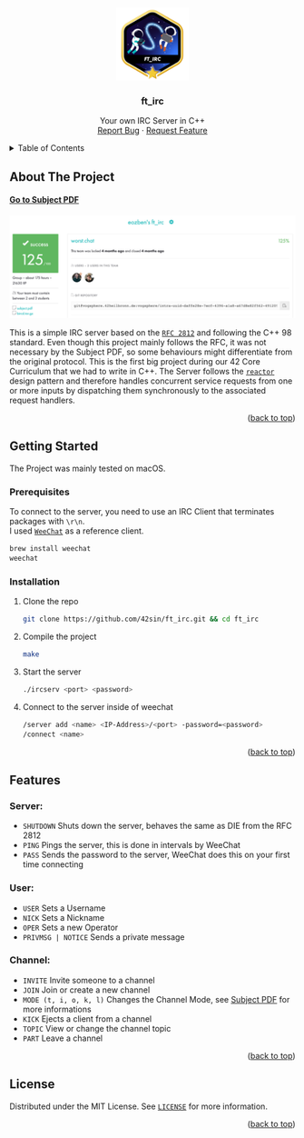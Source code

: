 <a name="readme-top"></a>

<!-- PROJECT LOGO -->
<br />
<div align="center">
  <a href="https://github.com/42sin/ft_irc">
    <img src="logo.png" alt="Logo" width="128" height="128">
  </a>

<h3 align="center">ft_irc</h3>

  <p align="center">
    Your own IRC Server in C++
    <br />
    <a href="https://github.com/42sin/ft_irc/issues">Report Bug</a>
    ·
    <a href="https://github.com/42sin/ft_irc/issues">Request Feature</a>
  </p>
</div>


<!-- TABLE OF CONTENTS -->
<details>
  <summary>Table of Contents</summary>
  <ol>
    <li>
      <a href="#about-the-project">About The Project</a>
    </li>
    <li>
      <a href="#getting-started">Getting Started</a>
      <ul>
        <li><a href="#prerequisites">Prerequisites</a></li>
        <li><a href="#installation">Installation</a></li>
      </ul>
    </li>
    <li><a href="#features">Features</a></li>
    <li><a href="#license">License</a></li>
  </ol>
</details>

<!-- ABOUT THE PROJECT -->
## About The Project

#### [Go to Subject PDF]
[![Subject PDF][subjectImage]](en.irc_subject.pdf)

This is a simple IRC server based on the [`RFC 2812`] and following the C++ 98 standard. Even though this project mainly follows the RFC, it was not necessary by the Subject PDF, so some behaviours might differentiate from the original protocol. This is the first big project during our 42 Core Curriculum that we had to write in C++. The Server follows the [`reactor`] design pattern and therefore handles concurrent service requests from one or more inputs by dispatching them synchronously to the associated request handlers.
<p align="right">(<a href="#readme-top">back to top</a>)</p>

<!-- GETTING STARTED -->
## Getting Started

The Project was mainly tested on macOS.

### Prerequisites

To connect to the server, you need to use an IRC Client that terminates packages with `\r\n`.<br>
I used [`WeeChat`]  as a reference client.
   ```sh
   brew install weechat
   weechat
   ```

### Installation

1. Clone the repo
   ```sh
   git clone https://github.com/42sin/ft_irc.git && cd ft_irc
   ```
3. Compile the project
   ```sh
   make
   ```
4. Start the server
   ```sh
   ./ircserv <port> <password>
   ```
5. Connect to the server inside of weechat
   ```sh
   /server add <name> <IP-Address>/<port> -password=<password>
   /connect <name>
   ```

<p align="right">(<a href="#readme-top">back to top</a>)</p>

<!-- Features -->
## Features

### Server:
<ul>
  <li><code>SHUTDOWN</code> Shuts down the server, behaves the same as DIE from the RFC 2812</li>
  <li><code>PING</code> Pings the server, this is done in intervals by WeeChat</li>
  <li><code>PASS</code> Sends the password to the server, WeeChat does this on your first time connecting</li>
</ul>

### User:
<ul>
  <li><code>USER</code> Sets a Username</li>
  <li><code>NICK</code> Sets a Nickname</li>
  <li><code>OPER</code> Sets a new Operator</li>
  <li><code>PRIVMSG | NOTICE</code> Sends a private message</li>
</ul>

### Channel:
<ul>
  <li><code>INVITE</code> Invite someone to a channel</li>
  <li><code>JOIN</code> Join or create a new channel</li>
  <li><code>MODE (t, i, o, k, l)</code> Changes the Channel Mode, see <a href="en.irc_subject.pdf">Subject PDF</a> for more informations</li>
  <li><code>KICK</code> Ejects a client from a channel</li>
  <li><code>TOPIC</code> View or change the channel topic</li>
  <li><code>PART</code> Leave a channel</li>
</ul>




<p align="right">(<a href="#readme-top">back to top</a>)</p>

<!-- LICENSE -->
## License

Distributed under the MIT License. See [`LICENSE`] for more information.

<p align="right">(<a href="#readme-top">back to top</a>)</p>

<!-- MARKDOWN LINKS & IMAGES -->
[issues-url]: https://github.com/42sin/ft_irc/issues
[`LICENSE`]: https://github.com/42sin/ft_irc/blob/master/LICENSE
[subjectImage]: eval.png
[Go to Subject PDF]: en.irc_subject.pdf
[`RFC 2812`]: https://www.rfc-editor.org/rfc/rfc2812
[`WeeChat`]: https://weechat.org/
[`reactor`]: https://en.wikipedia.org/wiki/Reactor_pattern
